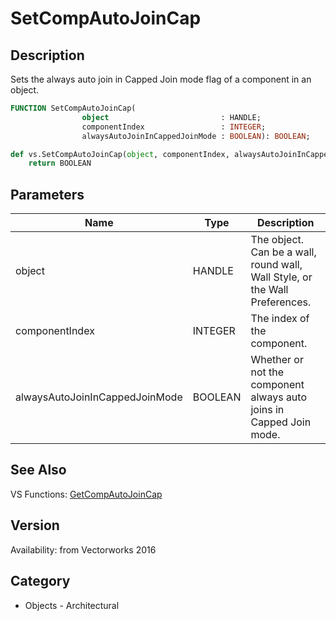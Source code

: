 # SetCompAutoJoinCap

## Description
Sets the always auto join in Capped Join mode flag of a component in an object.

```pascal
FUNCTION SetCompAutoJoinCap(
				object                         : HANDLE;
				componentIndex                 : INTEGER;
				alwaysAutoJoinInCappedJoinMode : BOOLEAN): BOOLEAN;
```

```python
def vs.SetCompAutoJoinCap(object, componentIndex, alwaysAutoJoinInCappedJoinMode):
    return BOOLEAN
```

## Parameters
|Name|Type|Description|
|---|---|---|
|object|HANDLE|The object. Can be a wall, round wall, Wall Style, or the Wall Preferences.|
|componentIndex|INTEGER|The index of the component.|
|alwaysAutoJoinInCappedJoinMode|BOOLEAN|Whether or not the component always auto joins in Capped Join mode.|

## See Also
VS Functions:
[GetCompAutoJoinCap](GetCompAutoJoinCap.md)

## Version
Availability: from Vectorworks 2016

## Category
* Objects - Architectural

